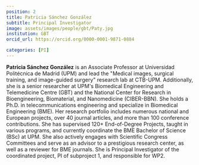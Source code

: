 ```yaml
---
position: 2
title: Patricia Sánchez González
subtitle: Principal Investigator
image: assets/images/people/gbt/Paty.jpg
institution: GBT
orcid_url: https://orcid.org/0000-0001-9871-0884

categories: [PI]
---
```


**Patricia Sánchez González** is an Associate Professor at Universidad Politécnica de Madrid (UPM) and lead the "Medical images, surgical training, and image-guided surgery" research lab at CTB-UPM. Additionally, she is a senior researcher at UPM's Biomedical Engineering and Telemedicine Centre (GBT) and the National Center for Research in Bioengineering, Biomaterial, and Nanomedicine (CIBER-BBN). She holds a Ph.D. in telecommunications engineering and specialize in Biomedical Engineering (BME). Her research portfolio includes numerous national and European projects, over 40 journal articles, and more than 100 conference contributions. She has supervised 120+ End-of-Degree Projects, taught in various programs, and currently coordinate the BME Bachelor of Science (BSc) at UPM. She also actively engages with Scientific Congress Committees and serve as an advisor to a prestigious research center, as well as a reviewer for BME journals. She is Principal Investigator of the coordinated project, PI of subproject 1, and responsible for WP2.